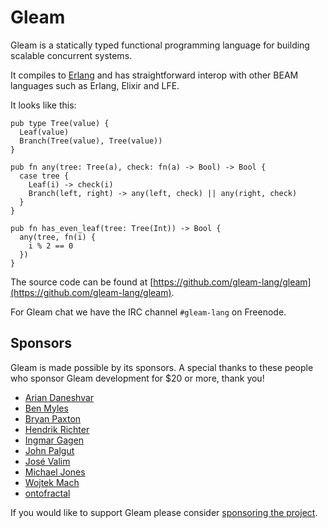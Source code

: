 # Gleam

Gleam is a statically typed functional programming language for building
scalable concurrent systems.

It compiles to [Erlang](http://www.erlang.org/) and has straightforward
interop with other BEAM languages such as Erlang, Elixir and LFE.

It looks like this:


```rust,noplaypen
pub type Tree(value) {
  Leaf(value)
  Branch(Tree(value), Tree(value))
}

pub fn any(tree: Tree(a), check: fn(a) -> Bool) -> Bool {
  case tree {
    Leaf(i) -> check(i)
    Branch(left, right) -> any(left, check) || any(right, check)
  }
}

pub fn has_even_leaf(tree: Tree(Int)) -> Bool {
  any(tree, fn(i) {
    i % 2 == 0
  })
}
```

The source code can be found at
[https://github.com/gleam-lang/gleam](https://github.com/gleam-lang/gleam).

For Gleam chat we have the IRC channel `#gleam-lang` on Freenode.

## Sponsors

Gleam is made possible by its sponsors. A special thanks to these people who
sponsor Gleam development for $20 or more, thank you!

- [Arian Daneshvar](https://github.com/bees)
- [Ben Myles](https://github.com/benmyles)
- [Bryan Paxton](https://github.com/starbelly)
- [Hendrik Richter](https://github.com/hendi)
- [Ingmar Gagen](https://github.com/igagen)
- [John Palgut](https://github.com/Jwsonic)
- [José Valim](https://github.com/josevalim)
- [Michael Jones](https://github.com/michaeljones)
- [Wojtek Mach](https://github.com/wojtekmach)
- [ontofractal](https://github.com/ontofractal)

If you would like to support Gleam please consider [sponsoring the
project](https://github.com/sponsors/lpil).
